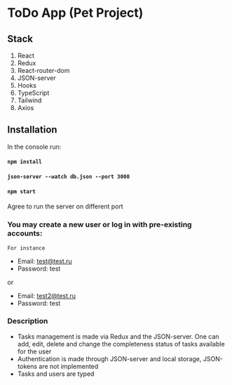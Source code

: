 # ToDo App (Pet Project)

## Stack

1) React
2) Redux
3) React-router-dom
4) JSON-server
5) Hooks
6) TypeScript
7) Tailwind
8) Axios

## Installation

In the console run:

#### `npm install`
#### `json-server --watch db.json --port 3000`
#### `npm start`
Agree to run the server on different port

### You may create a new user or log in with pre-existing accounts:

`For instance`

* Email: test@test.ru
* Password: test

or

* Email: test2@test.ru
* Password: test

### Description

* Tasks management is made via Redux and the JSON-server. One can add, edit,
delete and change the completeness status of tasks available
for the user
* Authentication is made through JSON-server and local storage,
JSON-tokens are not implemented
* Tasks and users are typed
